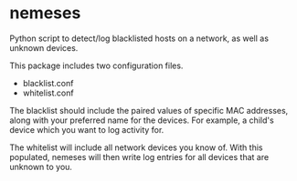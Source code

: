 # nemeses
Python script to detect/log blacklisted hosts on a network, as well as unknown devices.

This package includes two configuration files.
*  blacklist.conf
*  whitelist.conf
  
The blacklist should include the paired values of specific MAC addresses, along with your preferred name for the devices. For example, a child's device which you want to log activity for.
 
The whitelist will include all network devices you know of. With this populated, nemeses will then write log entries for all devices that are unknown to you.
